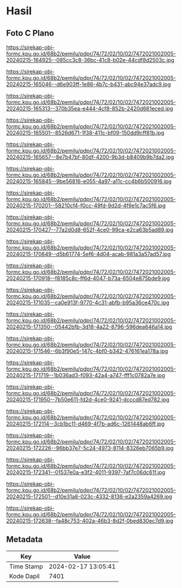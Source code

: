 # Hasil

## Foto C Plano

https://sirekap-obj-formc.kpu.go.id/68b2/pemilu/pdpr/74/72/02/10/02/7472021002005-20240215-164925--085cc3c8-36bc-41c8-b02e-44cdf8d2503c.jpg

https://sirekap-obj-formc.kpu.go.id/68b2/pemilu/pdpr/74/72/02/10/02/7472021002005-20240215-165046--d6e903ff-1e86-4b7c-b431-abc94e37adc9.jpg

https://sirekap-obj-formc.kpu.go.id/68b2/pemilu/pdpr/74/72/02/10/02/7472021002005-20240215-165313--370b35ea-e444-4cf8-852b-2420d661eced.jpg

https://sirekap-obj-formc.kpu.go.id/68b2/pemilu/pdpr/74/72/02/10/02/7472021002005-20240215-165501--8526d671-1f38-411c-bf09-150dd9cff81b.jpg

https://sirekap-obj-formc.kpu.go.id/68b2/pemilu/pdpr/74/72/02/10/02/7472021002005-20240215-165657--8e7b47bf-80df-4200-9b3d-b8409b9b7da2.jpg

https://sirekap-obj-formc.kpu.go.id/68b2/pemilu/pdpr/74/72/02/10/02/7472021002005-20240215-165845--9be56816-e055-4a97-a11c-cc4b6b500916.jpg

https://sirekap-obj-formc.kpu.go.id/68b2/pemilu/pdpr/74/72/02/10/02/7472021002005-20240215-170201--58210cf4-f0cc-49fd-9d2d-4f9e1c7ac5f6.jpg

https://sirekap-obj-formc.kpu.go.id/68b2/pemilu/pdpr/74/72/02/10/02/7472021002005-20240215-170427--77a2d0d8-652f-4ce0-99ca-e2ca63b5ad89.jpg

https://sirekap-obj-formc.kpu.go.id/68b2/pemilu/pdpr/74/72/02/10/02/7472021002005-20240215-170649--d5b61774-5ef6-4d04-acab-981a3a57ad57.jpg

https://sirekap-obj-formc.kpu.go.id/68b2/pemilu/pdpr/74/72/02/10/02/7472021002005-20240215-170918--f8185c8c-ff6d-4047-b73a-6504e875bde9.jpg

https://sirekap-obj-formc.kpu.go.id/68b2/pemilu/pdpr/74/72/02/10/02/7472021002005-20240215-171035--ca0e913f-9770-4c31-abfb-b95a36ce470c.jpg

https://sirekap-obj-formc.kpu.go.id/68b2/pemilu/pdpr/74/72/02/10/02/7472021002005-20240215-171350--05442bfb-3d18-4a22-8796-596dea646a14.jpg

https://sirekap-obj-formc.kpu.go.id/68b2/pemilu/pdpr/74/72/02/10/02/7472021002005-20240215-171546--6b3f90e5-147c-4bf0-b342-476161ea178a.jpg

https://sirekap-obj-formc.kpu.go.id/68b2/pemilu/pdpr/74/72/02/10/02/7472021002005-20240215-171719--1b036ad3-f093-42a4-a747-fff1c0782a7e.jpg

https://sirekap-obj-formc.kpu.go.id/68b2/pemilu/pdpr/74/72/02/10/02/7472021002005-20240215-171950--7b50e611-fd2d-4ce0-9241-dcccd87ed782.jpg

https://sirekap-obj-formc.kpu.go.id/68b2/pemilu/pdpr/74/72/02/10/02/7472021002005-20240215-172114--3cb1bc11-d469-4f7b-ad6c-1261448ab6ff.jpg

https://sirekap-obj-formc.kpu.go.id/68b2/pemilu/pdpr/74/72/02/10/02/7472021002005-20240215-172226--96bb37e7-5c24-4973-8114-8326eb7065b9.jpg

https://sirekap-obj-formc.kpu.go.id/68b2/pemilu/pdpr/74/72/02/10/02/7472021002005-20240215-172341--01537e0a-e3f2-4011-9397-7af7c06dc61f.jpg

https://sirekap-obj-formc.kpu.go.id/68b2/pemilu/pdpr/74/72/02/10/02/7472021002005-20240215-172501--d10e31a8-023c-4332-8136-e2a2359a4269.jpg

https://sirekap-obj-formc.kpu.go.id/68b2/pemilu/pdpr/74/72/02/10/02/7472021002005-20240215-172638--fa48c753-402a-46b3-8d2f-0bed830ec7d9.jpg


## Metadata

| Key        | Value               |
| ---------- | ------------------- |
| Time Stamp | 2024-02-17 13:05:41 |
| Kode Dapil | 7401                |



